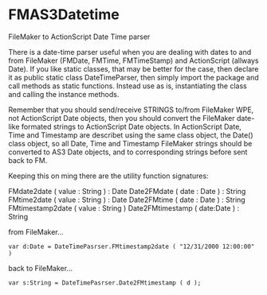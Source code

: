FMAS3Datetime
=============

FileMaker to ActionScript Date Time parser





There is a date-time parser useful when you are dealing with dates to and from FileMaker (FMDate, FMTime, FMTimeStamp) and ActionScript (allways Date). If you like static classes, that may be better for the case, then declare it as public static class DateTimeParser, then simply import the package and call methods as static functions. Instead use as is, instantiating the class and calling the instance methods.

Remember that you should send/receive STRINGS to/from FileMaker WPE, not ActionScript Date objects, then you should convert the FileMaker date-like formated strings to ActionScript Date objects. In ActionScript Date, Time and Timestamp are describet using the same class object, the Date() class object, so all Date, Time and Timestamp FileMaker strings should be converted to AS3 Date objects, and to corresponding strings before sent back to FM.


Keeping this on ming there are the utility function signatures:

FMdate2date ( value : String ) : Date
Date2FMdate ( date : Date ) : String
FMtime2date ( value : String ) : Date
Date2FMtime ( date : Date ) : String
FMtimestamp2date ( value : String )
Date2FMtimestamp ( date:Date ) : String


from FileMaker...

```AS3
var d:Date = DateTimePasrser.FMtimestamp2date ( "12/31/2000 12:00:00" )
```

back to FileMaker...

```AS3
var s:String = DateTimePasrser.Date2FMtimestamp ( d );
```


